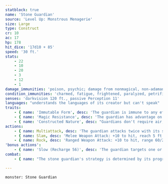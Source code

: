 ```yaml
---
statblock: true
name: 'Stone Guardian'
source: 'Level Up: Monstrous Menagerie'
size: Large
type: Construct
cr: 10
ac: 17
hp: 178
hit_dice: '17d10 + 85'
speed: '30 ft.'
stats:
    - 22
    - 10
    - 20
    - 3
    - 12
    - 1
damage_immunities: 'poison, psychic; damage from nonmagical, non-adamantine weapons'
condition_immunities: 'charmed, fatigue, frightened, paralyzed, petrified, poisoned'
senses: 'darkvision 120 ft., passive Perception 11'
languages: "understands the languages of its creator but can't speak"
traits:
    - { name: 'Immutable Form', desc: 'The guardian is immune to any effect that would alter its form.' }
    - { name: 'Magic Resistance', desc: 'The guardian has advantage on saving throws against spells and magical effects.' }
    - { name: 'Constructed Nature', desc: "Guardians don't require air, sustenance, or sleep." }
actions:
    - { name: Multiattack, desc: 'The guardian attacks twice with its slam.' }
    - { name: Slam, desc: 'Melee Weapon Attack: +10 to hit, reach 5 ft., one target. Hit: 19 (3d8 + 6) bludgeoning damage.' }
    - { name: Rock, desc: 'Ranged Weapon Attack: +10 to hit, range 60/240 ft., one target. Hit: 30 (7d6 + 6) bludgeoning damage. The target makes a DC 18 Strength saving throw, falling prone on a failure.' }
'bonus actions':
    - { name: 'Slow (Recharge 56)', desc: 'The guardian targets one or more creatures within 30 feet. Each target makes a DC 17 Wisdom saving throw. On a failure, the target is slowed for 1 minute. A target can repeat the saving throw at the end of each of its turns, ending the effect on itself on a success.' }
combat:
    - { name: "The stone guardian's strategy is determined by its programming", desc: "Most commonly, it attacks the closest enemy first. It moves to include at least two creatures within range before using Slow. It throws a rock or other object if it can't reach an enemy on its turn." }

---
```

```statblock
monster: Stone Guardian
```
